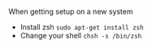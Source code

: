 When getting setup on a new system

- Install zsh `sudo apt-get install zsh`
- Change your shell `chsh -s /bin/zsh`
